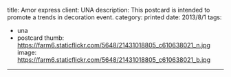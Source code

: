 title: Amor express
client: UNA
description: This postcard is intended to promote a trends in decoration event.
category: printed
date: 2013/8/1
tags: 
- una
- postcard
thumb: https://farm6.staticflickr.com/5648/21431018805_c610638021_n.jpg
image: https://farm6.staticflickr.com/5648/21431018805_c610638021_b.jpg
---
